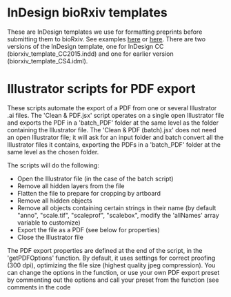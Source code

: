 # InDesign bioRxiv templates
These are InDesign templates we use for formatting preprints before submitting them to bioRxiv. See examples [here](https://www.biorxiv.org/content/10.1101/568295v2) or [here](https://www.biorxiv.org/content/10.1101/022962v2). There are two versions of the InDesign template, one for InDesign CC (biorxiv_template_CC2015.indd) and one for earlier version (biorxiv_template_CS4.idml).

# Illustrator scripts for PDF export
These scripts automate the export of a PDF from one or several Illustrator .ai files. The 'Clean & PDF.jsx' script operates on a single open Illustrator file and exports the PDF in a 'batch_PDF' folder at the same level as the folder containing the Illustrator file. The 'Clean & PDF (batch).jsx' does not need an open Illustrator file; it will ask for an input folder and batch convert all the Illustrator files it contains, exporting the PDFs in a 'batch_PDF' folder at the same level as the chosen folder.

The scripts will do the following:
- Open the Illustrator file (in the case of the batch script)
- Remove all hidden layers from the file
- Flatten the file to prepare for cropping by artboard
- Remove all hidden objects
- Remove all objects containing certain strings in their name (by default "anno", "scale.tif", "scaleprof", "scalebox", modify the 'allNames' array variable to customize)
- Export the file as a PDF (see below for properties)
- Close the Illustrator file

The PDF export properties are defined at the end of the script, in the 'getPDFOptions' function. By default, it uses settings for correct proofing (300 dpi), optimizing the file size (highest quality jpeg compression). You can change the options in the function, or use your own PDF export preset by commenting out the options and call your preset from the function (see comments in the code
